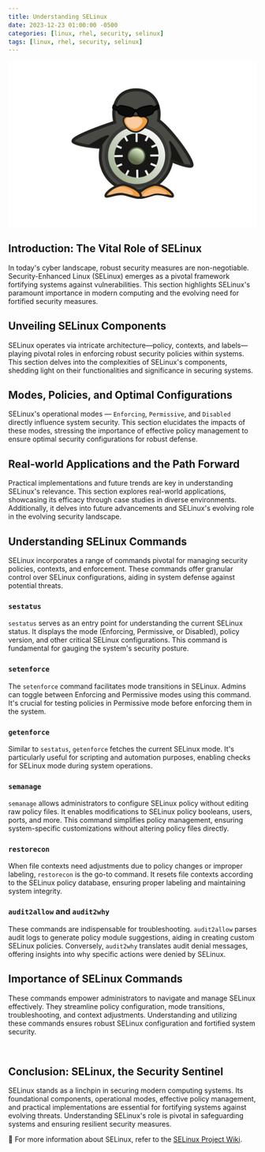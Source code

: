 ```yaml
---
title: Understanding SELinux
date: 2023-12-23 01:00:00 -0500
categories: [linux, rhel, security, selinux]
tags: [linux, rhel, security, selinux]
---
```


![Monitoring the aide.log File](/assets/img/posts/2024/understanding_selinux/understanding_selinux.png)


## Introduction: The Vital Role of SELinux

In today's cyber landscape, robust security measures are non-negotiable. Security-Enhanced Linux (SELinux) emerges as a pivotal framework fortifying systems against vulnerabilities. This section highlights SELinux's paramount importance in modern computing and the evolving need for fortified security measures.

## Unveiling SELinux Components

SELinux operates via intricate architecture—policy, contexts, and labels—playing pivotal roles in enforcing robust security policies within systems. This section delves into the complexities of SELinux's components, shedding light on their functionalities and significance in securing systems.

## Modes, Policies, and Optimal Configurations

SELinux's operational modes — `Enforcing`, `Permissive`, and `Disabled` directly influence system security. This section elucidates the impacts of these modes, stressing the importance of effective policy management to ensure optimal security configurations for robust defense.

## Real-world Applications and the Path Forward

Practical implementations and future trends are key in understanding SELinux's relevance. This section explores real-world applications, showcasing its efficacy through case studies in diverse environments. Additionally, it delves into future advancements and SELinux's evolving role in the evolving security landscape.


## Understanding SELinux Commands

SELinux incorporates a range of commands pivotal for managing security policies, contexts, and enforcement. These commands offer granular control over SELinux configurations, aiding in system defense against potential threats.

### `sestatus`

`sestatus` serves as an entry point for understanding the current SELinux status. It displays the mode (Enforcing, Permissive, or Disabled), policy version, and other critical SELinux configurations. This command is fundamental for gauging the system's security posture.

### `setenforce`

The `setenforce` command facilitates mode transitions in SELinux. Admins can toggle between Enforcing and Permissive modes using this command. It's crucial for testing policies in Permissive mode before enforcing them in the system.

### `getenforce`

Similar to `sestatus`, `getenforce` fetches the current SELinux mode. It's particularly useful for scripting and automation purposes, enabling checks for SELinux mode during system operations.

### `semanage`

`semanage` allows administrators to configure SELinux policy without editing raw policy files. It enables modifications to SELinux policy booleans, users, ports, and more. This command simplifies policy management, ensuring system-specific customizations without altering policy files directly.

### `restorecon`

When file contexts need adjustments due to policy changes or improper labeling, `restorecon` is the go-to command. It resets file contexts according to the SELinux policy database, ensuring proper labeling and maintaining system integrity.

### `audit2allow` and `audit2why`

These commands are indispensable for troubleshooting. `audit2allow` parses audit logs to generate policy module suggestions, aiding in creating custom SELinux policies. Conversely, `audit2why` translates audit denial messages, offering insights into why specific actions were denied by SELinux.

## Importance of SELinux Commands

These commands empower administrators to navigate and manage SELinux effectively. They streamline policy configuration, mode transitions, troubleshooting, and context adjustments. Understanding and utilizing these commands ensures robust SELinux configuration and fortified system security.

<br>

## Conclusion: SELinux, the Security Sentinel

SELinux stands as a linchpin in securing modern computing systems. Its foundational components, operational modes, effective policy management, and practical implementations are essential for fortifying systems against evolving threats. Understanding SELinux's role is pivotal in safeguarding systems and ensuring resilient security measures.

📝 For more information about SELinux, refer to the  [SELinux Project Wiki](https://selinuxproject.org/page/Main_Page).


